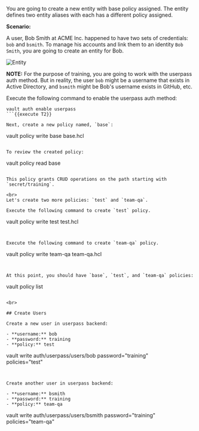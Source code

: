 You are going to create a new entity with base policy assigned.  The entity defines two entity aliases with each has a different policy assigned.

**Scenario:**  

A user, Bob Smith at ACME Inc. happened to have two sets of credentials: `bob` and `bsmith`.  To manage his accounts and link them to an identity `Bob Smith`, you are going to create an entity for Bob.

<img src="https://education-yh.s3-us-west-2.amazonaws.com/screenshots/vault-entity-1.png" alt="Entity"/>

**NOTE:** For the purpose of training, you are going to work with the userpass auth method.  But in reality, the user `bob` might be a username that exists in Active Directory, and `bsmith` might be Bob's username exists in GitHub, etc.


Execute the following command to enable the userpass auth method:

```
vault auth enable userpass
```{{execute T2}}

Next, create a new policy named, `base`:

```
vault policy write base base.hcl
```{{execute T2}}

To review the created policy:

```
vault policy read base
```{{execute T2}}

This policy grants CRUD operations on the path starting with `secret/training`.

<br>
Let's create two more policies: `test` and `team-qa`.

Execute the following command to create `test` policy.

```
vault policy write test test.hcl
```{{execute T2}}


Execute the following command to create `team-qa` policy.

```
vault policy write team-qa team-qa.hcl
```{{execute T2}}


At this point, you should have `base`, `test`, and `team-qa` policies:

```
vault policy list
```{{execute T2}}

<br>

## Create Users

Create a new user in userpass backend:

- **username:** bob
- **password:** training
- **policy:** test

```
vault write auth/userpass/users/bob password="training" \
    policies="test"
```{{execute T2}}


Create another user in userpass backend:

- **username:** bsmith
- **password:** training
- **policy:** team-qa

```
vault write auth/userpass/users/bsmith password="training" \
      policies="team-qa"
```{{execute T2}}

